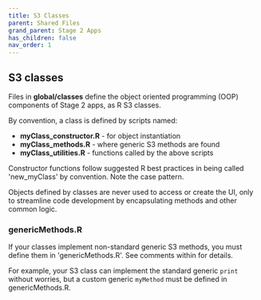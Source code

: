 ```yaml
---
title: S3 Classes
parent: Shared Files
grand_parent: Stage 2 Apps
has_children: false
nav_order: 1
---
```


## S3 classes

Files in **global/classes** define the object oriented programming (OOP)
components of Stage 2 apps, as R S3 classes.

By convention, a class is defined by scripts named:
    
- **myClass_constructor.R** - for object instantiation
- **myClass_methods.R** - where generic S3 methods are found
- **myClass_utilities.R** - functions called by the above scripts

Constructor functions follow suggested R best practices in being
called 'new_myClass' by convention. Note the case pattern.

Objects defined by classes are never used to access or create
the UI, only to streamline code development by encapsulating 
methods and other common logic. 

### genericMethods.R

If your classes implement non-standard generic S3 methods, 
you must define them in 'genericMethods.R'. 
See comments within for details.

For example, your S3 class can implement the standard generic 
<code>print</code> without worries, but a custom
generic <code>myMethod</code> must be defined in genericMethods.R.
